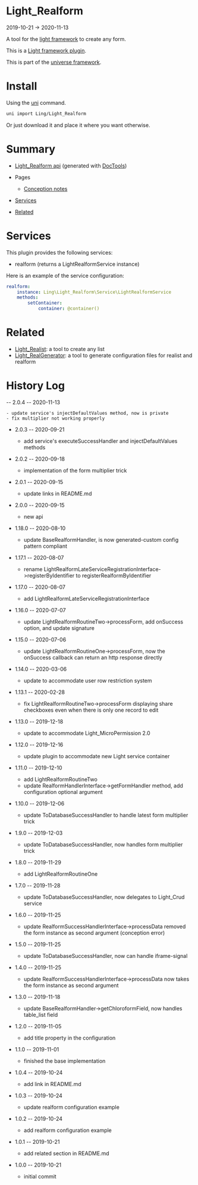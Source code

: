 Light_Realform
===========
2019-10-21 -> 2020-11-13



A tool for the [light framework](https://github.com/lingtalfi/Light) to create any form. 

This is a [Light framework plugin](https://github.com/lingtalfi/Light/blob/master/doc/pages/plugin.md).

This is part of the [universe framework](https://github.com/karayabin/universe-snapshot).


Install
==========
Using the [uni](https://github.com/lingtalfi/universe-naive-importer) command.
```bash
uni import Ling/Light_Realform
```

Or just download it and place it where you want otherwise.






Summary
===========
- [Light_Realform api](https://github.com/lingtalfi/Light_Realform/blob/master/doc/api/Ling/Light_Realform.md) (generated with [DocTools](https://github.com/lingtalfi/DocTools))
- Pages
    - [Conception notes](https://github.com/lingtalfi/Light_Realform/blob/master/doc/pages/2020/conception-notes.md)

- [Services](#services)
- [Related](#related)



Services
=========


This plugin provides the following services:

- realform (returns a LightRealformService instance)



Here is an example of the service configuration:

```yaml
realform:
    instance: Ling\Light_Realform\Service\LightRealformService
    methods:
        setContainer:
            container: @container()
```



Related
==========

- [Light_Realist](https://github.com/lingtalfi/Light_Realist): a tool to create any list
- [Light_RealGenerator](https://github.com/lingtalfi/Light_RealGenerator): a tool to generate configuration files for realist and realform


History Log
=============

-- 2.0.4 -- 2020-11-13

    - update service's injectDefaultValues method, now is private
    - fix multiplier not working properly
    
- 2.0.3 -- 2020-09-21

    - add service's executeSuccessHandler and injectDefaultValues methods

- 2.0.2 -- 2020-09-18

    - implementation of the form multiplier trick
    
- 2.0.1 -- 2020-09-15

    - update links in README.md
    
- 2.0.0 -- 2020-09-15

    - new api
    
- 1.18.0 -- 2020-08-10

    - update BaseRealformHandler, is now generated-custom config pattern compliant
    
- 1.17.1 -- 2020-08-07

    - rename LightRealformLateServiceRegistrationInterface->registerByIdentifier to registerRealformByIdentifier
    
- 1.17.0 -- 2020-08-07

    - add LightRealformLateServiceRegistrationInterface
    
- 1.16.0 -- 2020-07-07

    - update LightRealformRoutineTwo->processForm, add onSuccess option, and update signature
    
- 1.15.0 -- 2020-07-06

    - update LightRealformRoutineOne->processForm, now the onSuccess callback can return an http response directly
    
- 1.14.0 -- 2020-03-06

    - update to accommodate user row restriction system
    
- 1.13.1 -- 2020-02-28

    - fix LightRealformRoutineTwo->processForm displaying share checkboxes even when there is only one record to edit
    
- 1.13.0 -- 2019-12-18

    - update to accommodate Light_MicroPermission 2.0

- 1.12.0 -- 2019-12-16

    - update plugin to accommodate new Light service container

- 1.11.0 -- 2019-12-10

    - add LightRealformRoutineTwo
    - update RealformHandlerInterface->getFormHandler method, add configuration optional argument
    
- 1.10.0 -- 2019-12-06

    - update ToDatabaseSuccessHandler to handle latest form multiplier trick
    
- 1.9.0 -- 2019-12-03

    - update ToDatabaseSuccessHandler, now handles form multiplier trick
    
- 1.8.0 -- 2019-11-29

    - add LightRealformRoutineOne

- 1.7.0 -- 2019-11-28

    - update ToDatabaseSuccessHandler, now delegates to Light_Crud service
    
- 1.6.0 -- 2019-11-25

    - update RealformSuccessHandlerInterface->processData removed the form instance as second argument (conception error)
    
- 1.5.0 -- 2019-11-25

    - update ToDatabaseSuccessHandler, now can handle iframe-signal
    
- 1.4.0 -- 2019-11-25

    - update RealformSuccessHandlerInterface->processData now takes the form instance as second argument
    
- 1.3.0 -- 2019-11-18

    - update BaseRealformHandler->getChloroformField, now handles table_list field
    
- 1.2.0 -- 2019-11-05

    - add title property in the configuration

- 1.1.0 -- 2019-11-01

    - finished the base implementation
    
- 1.0.4 -- 2019-10-24

    - add link in README.md

- 1.0.3 -- 2019-10-24

    - update realform configuration example
    
- 1.0.2 -- 2019-10-24

    - add realform configuration example
    
- 1.0.1 -- 2019-10-21

    - add related section in README.md
    
- 1.0.0 -- 2019-10-21

    - initial commit